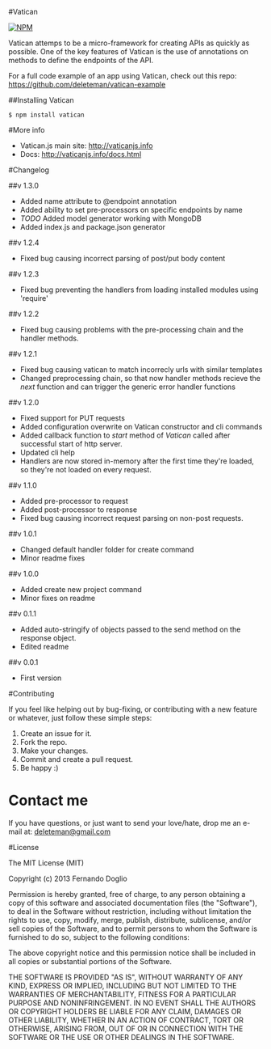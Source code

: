 #Vatican

[![NPM](https://nodei.co/npm/vatican.png?downloads=true&stars=true)](https://nodei.co/npm/vatican/)

Vatican attemps to be a micro-framework for creating APIs as quickly as possible.
One of the key features of Vatican is the use of annotations on methods to define the endpoints of the API.

For a full code example of an app using Vatican, check out this repo: https://github.com/deleteman/vatican-example

##Installing Vatican

```
$ npm install vatican
```

#More info

+ Vatican.js main site: http://vaticanjs.info
+ Docs: http://vaticanjs.info/docs.html

#Changelog

##v 1.3.0

+ Added name attribute to @endpoint annotation
+ Added ability to set pre-processors on specific endpoints by name
+ *TODO* Added model generator working with MongoDB
+ Added index.js and package.json generator

##v 1.2.4

+ Fixed bug causing incorrect parsing of post/put body content

##v 1.2.3

+ Fixed bug preventing the handlers from loading installed modules using 'require'


##v 1.2.2

+ Fixed bug causing problems with the pre-processing chain and the handler methods.

##v 1.2.1

+ Fixed bug causing vatican to match incorrecly urls with similar templates
+ Changed preprocessing chain, so that now handler methods recieve the _next_ function and can trigger the generic error handler functions

##v 1.2.0

+ Fixed support for PUT requests
+ Added configuration overwrite on Vatican constructor and cli commands
+ Added callback function to _start_ method of _Vatican_ called after successful start of http server.
+ Updated cli help
+ Handlers are now stored in-memory after the first time they're loaded, so they're not loaded on every request.

##v 1.1.0

+ Added pre-processor to request
+ Added post-processor to response
+ Fixed bug causing incorrect request parsing on non-post requests.

##v 1.0.1

+ Changed default handler folder for create command
+ Minor readme fixes

##v 1.0.0

+ Added create new project command
+ Minor fixes on readme

##v 0.1.1

+ Added auto-stringify of objects passed to the send method on the response object.
+ Edited readme

##v 0.0.1

+ First version


#Contributing

If you feel like helping out by bug-fixing, or contributing with a new feature or whatever, just follow these simple steps:

1. Create an issue for it.
2. Fork the repo.
3. Make your changes.
4. Commit and create a pull request.
5. Be happy :)

# Contact me

If you have questions, or just want to send your love/hate, drop me an e-mail at: deleteman@gmail.com

#License

The MIT License (MIT)

Copyright (c) 2013 Fernando Doglio

Permission is hereby granted, free of charge, to any person obtaining a copy of this software and associated documentation files (the "Software"), to deal in the Software without restriction, including without limitation the rights to use, copy, modify, merge, publish, distribute, sublicense, and/or sell copies of the Software, and to permit persons to whom the Software is furnished to do so, subject to the following conditions:

The above copyright notice and this permission notice shall be included in all copies or substantial portions of the Software.

THE SOFTWARE IS PROVIDED "AS IS", WITHOUT WARRANTY OF ANY KIND, EXPRESS OR IMPLIED, INCLUDING BUT NOT LIMITED TO THE WARRANTIES OF MERCHANTABILITY, FITNESS FOR A PARTICULAR PURPOSE AND NONINFRINGEMENT. IN NO EVENT SHALL THE AUTHORS OR COPYRIGHT HOLDERS BE LIABLE FOR ANY CLAIM, DAMAGES OR OTHER LIABILITY, WHETHER IN AN ACTION OF CONTRACT, TORT OR OTHERWISE, ARISING FROM, OUT OF OR IN CONNECTION WITH THE SOFTWARE OR THE USE OR OTHER DEALINGS IN THE SOFTWARE.
	
